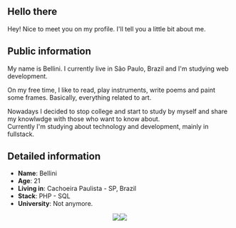 ## **Hello there**  

Hey! Nice to meet you on my profile. I'll tell you a little bit about me.

## Public information

My name is Bellini. I currently live in São Paulo, Brazil and I'm studying web development. 

On my free time, I like to read, play instruments, write poems and paint some frames. Basically, everything related to art.

Nowadays I decided to stop college and start to study by myself and share my knowlwdge with those who want to know about.  
Currently I'm studying about technology and development, mainly in fullstack.

## Detailed information

* **Name**: Bellini
* **Age**: 21
* **Living in**: Cachoeira Paulista - SP, Brazil
* **Stack**: PHP - SQL
* **University**: Not anymore.

<div style="justify-content: center; display: flex;">
    <a target='_blank' href="https://www.twitch.tv/bellinihe4rt">
        <img src="https://img.shields.io/badge/Twitch-9146FF?style=for-the-badge&logo=twitch&logoColor=white">
    </a>
    <a target='_blank' href="https://twitter.com/BelliniHe4rt">
        <img src="https://img.shields.io/badge/Twitter-1DA1F2?style=for-the-badge&logo=twitter&logoColor=white">
    </a>
</div>
